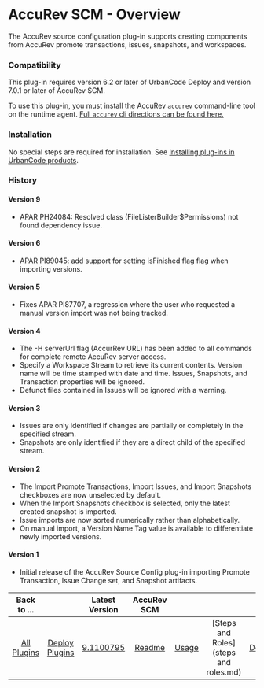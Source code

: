 
# AccuRev SCM - Overview


The AccuRev source configuration plug-in supports creating components from AccuRev promote transactions, issues, snapshots, and workspaces.

### Compatibility

This plug-in requires version 6.2 or later of UrbanCode Deploy and version 7.0.1 or later of AccuRev SCM.

To use this plug-in, you must install the AccuRev `accurev` command-line tool on the runtime agent. [Full `accurev` cli directions can be found here.](https://supportline.microfocus.com/Documentation/books/AccuRev/AccuRev/7.0.1/accurev-701-cliusersguide-en.pdf)

### Installation

No special steps are required for installation. See [Installing plug-ins in UrbanCode products](https://community.ibm.com/community/user/wasdevops/blogs/laurel-dickson-bull1/2022/06/13/install-plugins "Installing plug-ins in UrbanCode products").

### History

#### Version 9

* APAR PH24084: Resolved class (FileListerBuilder$Permissions) not found dependency issue.

#### Version 6

* APAR PI89045: add support for setting isFinished flag flag when importing versions.

#### Version 5

* Fixes APAR PI87707, a regression where the user who requested a manual version import was not being tracked.

#### Version 4

* The -H serverUrl flag (AccurRev URL) has been added to all commands for complete remote AccuRev server access.
* Specify a Workspace Stream to retrieve its current contents. Version name will be time stamped with date and time. Issues, Snapshots, and Transaction properties will be ignored.
* Defunct files contained in Issues will be ignored with a warning.

#### Version 3

* Issues are only identified if changes are partially or completely in the specified stream.
* Snapshots are only identified if they are a direct child of the specified stream.

#### Version 2

* The Import Promote Transactions, Import Issues, and Import Snapshots checkboxes are now unselected by default.
* When the Import Snapshots checkbox is selected, only the latest created snapshot is imported.
* Issue imports are now sorted numerically rather than alphabetically.
* On manual import, a Version Name Tag value is available to differentiate newly imported versions.

#### Version 1

* Initial release of the AccuRev Source Config plug-in importing Promote Transaction, Issue Change set, and Snapshot artifacts.


|Back to ...||Latest Version|AccuRev SCM ||||
| :---: | :---: | :---: | :---: | :---: | :---: | :---: |
|[All Plugins](../../index.md)|[Deploy Plugins](../README.md)|[9.1100795](https://raw.githubusercontent.com/UrbanCode/IBM-UCD-PLUGINS/main/files/AccuRevSourceConfig/AccuRevSourceConfig-9.1100795.zip)|[Readme](README.md)|[Usage](usage.md)|[Steps and Roles](steps and roles.md)|[Downloads](downloads.md)|
